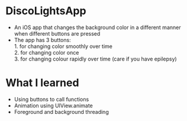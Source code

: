 # DiscoLightsApp

* An iOS app that changes the background color in a different manner when different buttons are pressed
* The app has 3 buttons: 
<br> 1. for changing color smoothly over time
<br> 2. for changing color once
<br> 3. for changing colour rapidly over time (care if you have epilepsy)

# What I learned

* Using buttons to call functions
* Animation using UIView.animate
* Foreground and background threading
